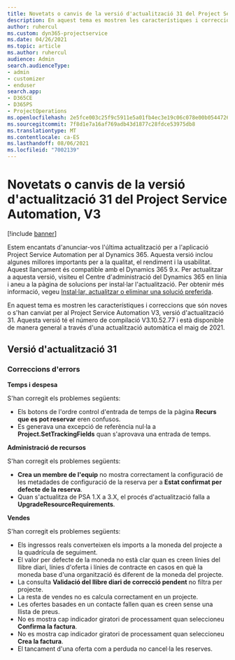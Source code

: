 ```yaml
---
title: Novetats o canvis de la versió d'actualització 31 del Project Service Automation, V3
description: En aquest tema es mostren les característiques i correccions disponibles al Project Service Automation V3, versió d'actualització 31.
author: ruhercul
ms.custom: dyn365-projectservice
ms.date: 04/26/2021
ms.topic: article
ms.author: ruhercul
audience: Admin
search.audienceType:
- admin
- customizer
- enduser
search.app:
- D365CE
- D365PS
- ProjectOperations
ms.openlocfilehash: 2e5fce003c25f9c5911e5a01fb4ec3e19c06c078e00b054472699a522b9cd070
ms.sourcegitcommit: 7f8d1e7a16af769adb43d1877c28fdce53975db8
ms.translationtype: MT
ms.contentlocale: ca-ES
ms.lasthandoff: 08/06/2021
ms.locfileid: "7002139"
---
```

# <a name="whats-new-or-changed-in-project-service-automation-update-release-31-v3"></a>Novetats o canvis de la versió d'actualització 31 del Project Service Automation, V3

[!include [banner](../includes/psa-now-project-operations.md)]

Estem encantats d'anunciar-vos l'última actualització per a l'aplicació Project Service Automation per al Dynamics 365. Aquesta versió inclou algunes millores importants per a la qualitat, el rendiment i la usabilitat. Aquest llançament és compatible amb el Dynamics 365 9.x. Per actualitzar a aquesta versió, visiteu el Centre d'administració del Dynamics 365 en línia i aneu a la pàgina de solucions per instal·lar l'actualització. Per obtenir més informació, vegeu [Instal·lar, actualitzar o eliminar una solució preferida](/power-platform/admin/install-remove-preferred-solution).

En aquest tema es mostren les característiques i correccions que són noves o s'han canviat per al Project Service Automation V3, versió d'actualització 31. Aquesta versió té el número de compilació V3.10.52.77 i està disponible de manera general a través d'una actualització automàtica el maig de 2021.

## <a name="update-release-31"></a>Versió d'actualització 31

### <a name="bug-fixes"></a>Correccions d'errors

**Temps i despesa**

S'han corregit els problemes següents:

- Els botons de l'ordre control d'entrada de temps de la pàgina **Recurs que es pot reservar** eren confusos.
- Es generava una excepció de referència nul·la a **Project.SetTrackingFields** quan s'aprovava una entrada de temps.

**Administració de recursos**

S'han corregit els problemes següents:

- **Crea un membre de l'equip** no mostra correctament la configuració de les metadades de configuració de la reserva per a **Estat confirmat per defecte de la reserva**.
- Quan s'actualitza de PSA 1.X a 3.X, el procés d'actualització falla a **UpgradeResourceRequirements**.


**Vendes**

S'han corregit els problemes següents:

- Els ingressos reals converteixen els imports a la moneda del projecte a la quadrícula de seguiment.
- El valor per defecte de la moneda no està clar quan es creen línies del llibre diari, línies d'oferta i línies de contracte en casos en què la moneda base d'una organització és diferent de la moneda del projecte.
- La consulta **Validació del llibre diari de correcció pendent** no filtra per projecte.
- La resta de vendes no es calcula correctament en un projecte.
- Les ofertes basades en un contacte fallen quan es creen sense una llista de preus.
- No es mostra cap indicador giratori de processament quan seleccioneu **Confirma la factura**.
- No es mostra cap indicador giratori de processament quan seleccioneu **Crea la factura**.
- El tancament d'una oferta com a perduda no cancel·la les reserves.







